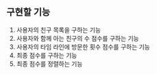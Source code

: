 ## 구현할 기능

1. 사용자의 친구 목록을 구하는 기능
2. 사용자와 함께 아는 친구의 수 점수를 구하는 기능
3. 사용자의 타임 라인에 방문한 횟수 점수를 구하는 기능
4. 최종 점수를 구하는 기능
5. 최종 점수를 정렬하는 기능